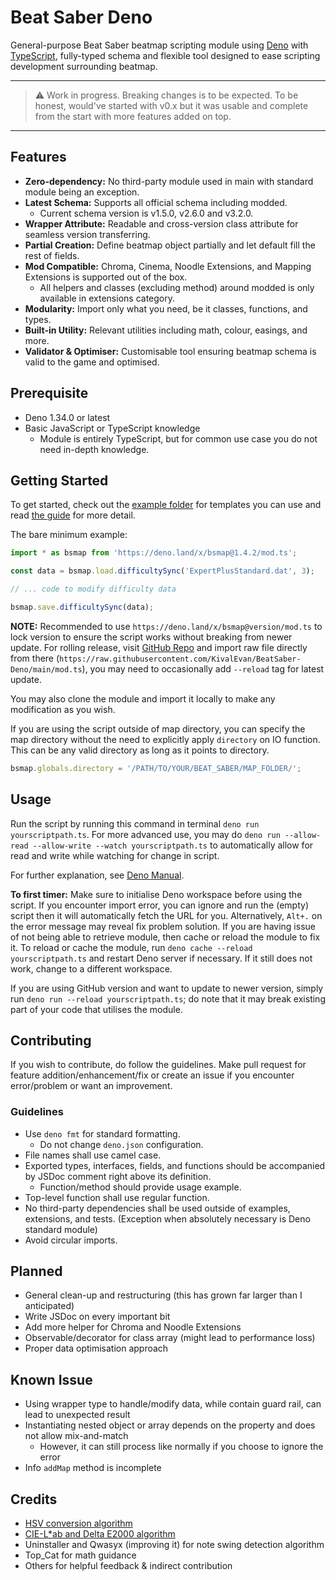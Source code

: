 # Beat Saber Deno

General-purpose Beat Saber beatmap scripting module using [Deno](https://deno.land/) with
[TypeScript](https://www.typescriptlang.org/), fully-typed schema and flexible tool designed to ease
scripting development surrounding beatmap.

---

> ⚠️ Work in progress. Breaking changes is to be expected. To be honest, would've started with v0.x
> but it was usable and complete from the start with more features added on top.

---

## Features

- **Zero-dependency:** No third-party module used in main with standard module being an exception.
- **Latest Schema:** Supports all official schema including modded.
  - Current schema version is v1.5.0, v2.6.0 and v3.2.0.
- **Wrapper Attribute:** Readable and cross-version class attribute for seamless version
  transferring.
- **Partial Creation:** Define beatmap object partially and let default fill the rest of fields.
- **Mod Compatible:** Chroma, Cinema, Noodle Extensions, and Mapping Extensions is supported out of
  the box.
  - All helpers and classes (excluding method) around modded is only available in extensions
    category.
- **Modularity:** Import only what you need, be it classes, functions, and types.
- **Built-in Utility:** Relevant utilities including math, colour, easings, and more.
- **Validator & Optimiser:** Customisable tool ensuring beatmap schema is valid to the game and
  optimised.

## Prerequisite

- Deno 1.34.0 or latest
- Basic JavaScript or TypeScript knowledge
  - Module is entirely TypeScript, but for common use case you do not need in-depth knowledge.

## Getting Started

To get started, check out the [example folder](./example) for templates you can use and read
[the guide](./example/README.md) for more detail.

The bare minimum example:

```ts
import * as bsmap from 'https://deno.land/x/bsmap@1.4.2/mod.ts';

const data = bsmap.load.difficultySync('ExpertPlusStandard.dat', 3);

// ... code to modify difficulty data

bsmap.save.difficultySync(data);
```

**NOTE:** Recommended to use `https://deno.land/x/bsmap@version/mod.ts` to lock version to ensure
the script works without breaking from newer update. For rolling release, visit
[GitHub Repo](https://github.com/KivalEvan/BeatSaber-Deno) and import raw file directly from there
(`https://raw.githubusercontent.com/KivalEvan/BeatSaber-Deno/main/mod.ts`), you may need to
occasionally add `--reload` tag for latest update.

You may also clone the module and import it locally to make any modification as you wish.

If you are using the script outside of map directory, you can specify the map directory without the
need to explicitly apply `directory` on IO function. This can be any valid directory as long as it
points to directory.

```ts
bsmap.globals.directory = '/PATH/TO/YOUR/BEAT_SABER/MAP_FOLDER/';
```

## Usage

Run the script by running this command in terminal `deno run yourscriptpath.ts`. For more advanced
use, you may do `deno run --allow-read --allow-write --watch yourscriptpath.ts` to automatically
allow for read and write while watching for change in script.

For further explanation, see [Deno Manual](https://deno.land/manual).

**To first timer:** Make sure to initialise Deno workspace before using the script. If you encounter
import error, you can ignore and run the (empty) script then it will automatically fetch the URL for
you. Alternatively, `Alt+.` on the error message may reveal fix problem solution. If you are having
issue of not being able to retrieve module, then cache or reload the module to fix it. To reload or
cache the module, run `deno cache --reload yourscriptpath.ts` and restart Deno server if necessary.
If it still does not work, change to a different workspace.

If you are using GitHub version and want to update to newer version, simply run
`deno run --reload yourscriptpath.ts`; do note that it may break existing part of your code that
utilises the module.

## Contributing

If you wish to contribute, do follow the guidelines. Make pull request for feature
addition/enhancement/fix or create an issue if you encounter error/problem or want an improvement.

### Guidelines

- Use `deno fmt` for standard formatting.
  - Do not change `deno.json` configuration.
- File names shall use camel case.
- Exported types, interfaces, fields, and functions should be accompanied by JSDoc comment right
  above its definition.
  - Function/method should provide usage example.
- Top-level function shall use regular function.
- No third-party dependencies shall be used outside of examples, extensions, and tests. (Exception
  when absolutely necessary is Deno standard module)
- Avoid circular imports.

## Planned

- General clean-up and restructuring (this has grown far larger than I anticipated)
- Write JSDoc on every important bit
- Add more helper for Chroma and Noodle Extensions
- Observable/decorator for class array (might lead to performance loss)
- Proper data optimisation approach

## Known Issue

- Using wrapper type to handle/modify data, while contain guard rail, can lead to unexpected result
- Instantiating nested object or array depends on the property and does not allow mix-and-match
  - However, it can still process like normally if you choose to ignore the error
- Info `addMap` method is incomplete

## Credits

- [HSV conversion algorithm](https://axonflux.com/handy-rgb-to-hsl-and-rgb-to-hsv-color-model-c)
- [CIE-L\*ab and Delta E2000 algorithm](https://www.easyrgb.com/)
- Uninstaller and Qwasyx (improving it) for note swing detection algorithm
- Top_Cat for math guidance
- Others for helpful feedback & indirect contribution
